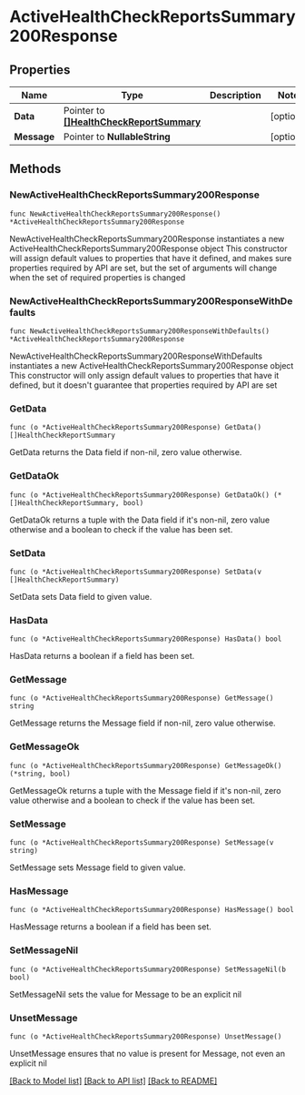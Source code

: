 # ActiveHealthCheckReportsSummary200Response

## Properties

Name | Type | Description | Notes
------------ | ------------- | ------------- | -------------
**Data** | Pointer to [**[]HealthCheckReportSummary**](HealthCheckReportSummary.md) |  | [optional] 
**Message** | Pointer to **NullableString** |  | [optional] 

## Methods

### NewActiveHealthCheckReportsSummary200Response

`func NewActiveHealthCheckReportsSummary200Response() *ActiveHealthCheckReportsSummary200Response`

NewActiveHealthCheckReportsSummary200Response instantiates a new ActiveHealthCheckReportsSummary200Response object
This constructor will assign default values to properties that have it defined,
and makes sure properties required by API are set, but the set of arguments
will change when the set of required properties is changed

### NewActiveHealthCheckReportsSummary200ResponseWithDefaults

`func NewActiveHealthCheckReportsSummary200ResponseWithDefaults() *ActiveHealthCheckReportsSummary200Response`

NewActiveHealthCheckReportsSummary200ResponseWithDefaults instantiates a new ActiveHealthCheckReportsSummary200Response object
This constructor will only assign default values to properties that have it defined,
but it doesn't guarantee that properties required by API are set

### GetData

`func (o *ActiveHealthCheckReportsSummary200Response) GetData() []HealthCheckReportSummary`

GetData returns the Data field if non-nil, zero value otherwise.

### GetDataOk

`func (o *ActiveHealthCheckReportsSummary200Response) GetDataOk() (*[]HealthCheckReportSummary, bool)`

GetDataOk returns a tuple with the Data field if it's non-nil, zero value otherwise
and a boolean to check if the value has been set.

### SetData

`func (o *ActiveHealthCheckReportsSummary200Response) SetData(v []HealthCheckReportSummary)`

SetData sets Data field to given value.

### HasData

`func (o *ActiveHealthCheckReportsSummary200Response) HasData() bool`

HasData returns a boolean if a field has been set.

### GetMessage

`func (o *ActiveHealthCheckReportsSummary200Response) GetMessage() string`

GetMessage returns the Message field if non-nil, zero value otherwise.

### GetMessageOk

`func (o *ActiveHealthCheckReportsSummary200Response) GetMessageOk() (*string, bool)`

GetMessageOk returns a tuple with the Message field if it's non-nil, zero value otherwise
and a boolean to check if the value has been set.

### SetMessage

`func (o *ActiveHealthCheckReportsSummary200Response) SetMessage(v string)`

SetMessage sets Message field to given value.

### HasMessage

`func (o *ActiveHealthCheckReportsSummary200Response) HasMessage() bool`

HasMessage returns a boolean if a field has been set.

### SetMessageNil

`func (o *ActiveHealthCheckReportsSummary200Response) SetMessageNil(b bool)`

 SetMessageNil sets the value for Message to be an explicit nil

### UnsetMessage
`func (o *ActiveHealthCheckReportsSummary200Response) UnsetMessage()`

UnsetMessage ensures that no value is present for Message, not even an explicit nil

[[Back to Model list]](HOW-TO.md#documentation-for-models) [[Back to API list]](HOW-TO.md#documentation-for-api-endpoints) [[Back to README]](HOW-TO.md)


